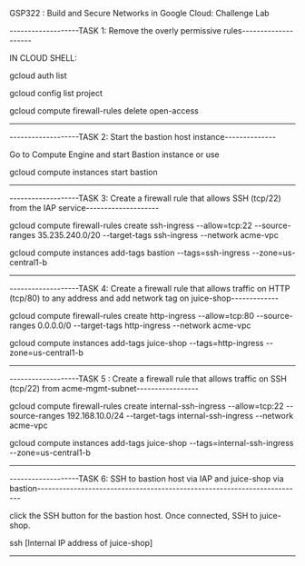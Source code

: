 GSP322 : Build and Secure Networks in Google Cloud: Challenge Lab

-------------------TASK 1: Remove the overly permissive rules--------------------

IN CLOUD SHELL: 

gcloud auth list

gcloud config list project

gcloud compute firewall-rules delete open-access

----------------------------------------------------------------------------------

-------------------TASK 2: Start the bastion host instance--------------

 Go to Compute Engine and start Bastion instance or use 

gcloud compute instances start bastion

----------------------------------------------------------------------------------------------------------------------------------------------

-------------------TASK 3: Create a firewall rule that allows SSH (tcp/22) from the IAP service--------------------


gcloud compute firewall-rules create ssh-ingress --allow=tcp:22 --source-ranges 35.235.240.0/20 --target-tags ssh-ingress --network acme-vpc


gcloud compute instances add-tags bastion --tags=ssh-ingress --zone=us-central1-b

----------------------------------------------------------------------------------------------------------------------------------------------------

-------------------TASK 4: Create a firewall rule that allows traffic on HTTP (tcp/80) to any address and add network tag on juice-shop-------------


gcloud compute firewall-rules create http-ingress --allow=tcp:80 --source-ranges 0.0.0.0/0 --target-tags http-ingress --network acme-vpc


gcloud compute instances add-tags juice-shop --tags=http-ingress --zone=us-central1-b

------------------------------------------------------------------------------------------------------------------------------------------------------

-------------------TASK 5 : Create a firewall rule that allows traffic on SSH (tcp/22) from acme-mgmt-subnet-----------------

gcloud compute firewall-rules create internal-ssh-ingress --allow=tcp:22 --source-ranges 192.168.10.0/24 --target-tags internal-ssh-ingress --network acme-vpc

gcloud compute instances add-tags juice-shop --tags=internal-ssh-ingress --zone=us-central1-b


--------------------------------------------------------------

-------------------TASK 6: SSH to bastion host via IAP and juice-shop via bastion-------------------------------------------------------------------------


click the SSH button for the bastion host. Once connected, SSH to juice-shop.

ssh [Internal IP address of juice-shop]

-----------------------------------------------------------------------------------------------------------------------------------------------------------
